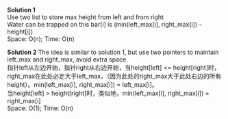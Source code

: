 **Solution 1**  
Use two list to store max height from left and from right  
Water can be trapped on this bar[i] is (min(left_max[i], right_max[i]) - height[i])  
Space: O(n);  Time: O(n)    

**Solution 2**
The idea is similar to solution 1, but use two pointers to maintain left_max and right_max, avoid extra space.   
指针left从左边开始，指针right从右边开始，当height[left] <= height[right]时，right_max在此处必定大于left_max，（因为此处的right_max大于此处右边的所有height）。min(left_max[i], right_max[i]) = left_max[i]。  
当height[left] > height[right]时，类似地，min(left_max[i], right_max[i]) = right_max[i]  
Space: O(1); Time: O(n)  
